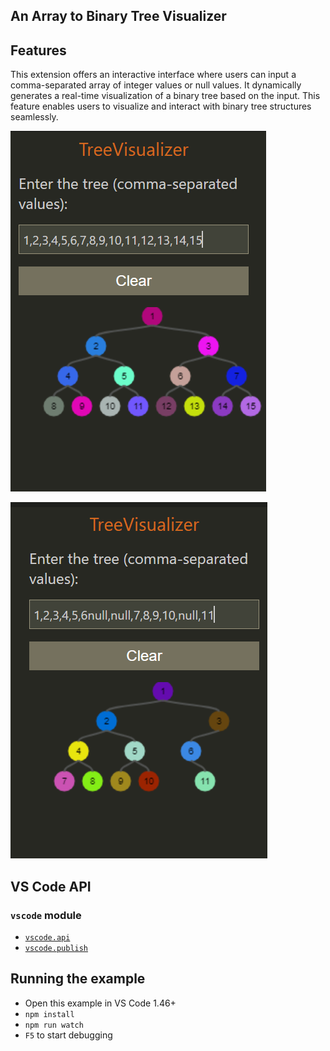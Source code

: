 
## An Array to Binary Tree Visualizer

## Features

This extension offers an interactive interface where users can input a comma-separated array of integer values or null values. It dynamically generates a real-time visualization of a binary tree based on the input. This feature enables users to visualize and interact with binary tree structures seamlessly.


![Binary tree visualization having NON NULL values ](Images/Image2.png)


![Binary tree visualization having NULL values ](Images/Image1.png)

## VS Code API

### `vscode` module

- [`vscode.api`](https://code.visualstudio.com/api)
- [`vscode.publish`](https://code.visualstudio.com/api/working-with-extensions/publishing-extension)

## Running the example

- Open this example in VS Code 1.46+
- `npm install`
- `npm run watch`
- `F5` to start debugging


